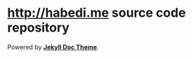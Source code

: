 # http://habedi.me source code repository

Powered by [**Jekyll Doc Theme**](https://github.com/aksakalli/jekyll-doc-theme).

